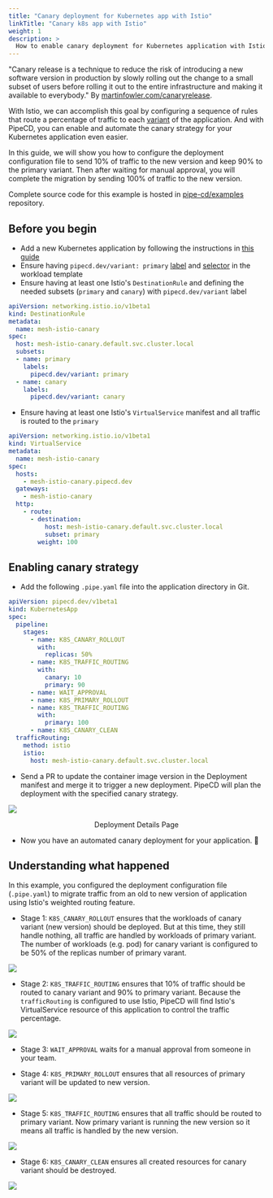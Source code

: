 ```yaml
---
title: "Canary deployment for Kubernetes app with Istio"
linkTitle: "Canary k8s app with Istio"
weight: 1
description: >
  How to enable canary deployment for Kubernetes application with Istio.
---
```


"Canary release is a technique to reduce the risk of introducing a new software version in production by slowly rolling out the change to a small subset of users before rolling it out to the entire infrastructure and making it available to everybody."
By [martinfowler.com/canaryrelease](https://martinfowler.com/bliki/CanaryRelease.html).

With Istio, we can accomplish this goal by configuring a sequence of rules that route a percentage of traffic to each [variant](/docs/user-guide/configuring-deployment/kubernetes/#sync-with-the-specified-pipeline) of the application.
And with PipeCD, you can enable and automate the canary strategy for your Kubernetes application even easier.

In this guide, we will show you how to configure the deployment configuration file to send 10% of traffic to the new version and keep 90% to the primary variant. Then after waiting for manual approval, you will complete the migration by sending 100% of traffic to the new version.

Complete source code for this example is hosted in [pipe-cd/examples](https://github.com/pipe-cd/examples/tree/master/kubernetes/mesh-istio-canary) repository.

## Before you begin

- Add a new Kubernetes application by following the instructions in [this guide](/docs/user-guide/adding-an-application/)
- Ensure having `pipecd.dev/variant: primary` [label](https://github.com/pipe-cd/examples/blob/master/kubernetes/mesh-istio-canary/deployment.yaml#L17) and [selector](https://github.com/pipe-cd/examples/blob/master/kubernetes/mesh-istio-canary/deployment.yaml#L12) in the workload template
- Ensure having at least one Istio's `DestinationRule` and defining the needed subsets (`primary` and `canary`) with `pipecd.dev/variant` label

``` yaml
apiVersion: networking.istio.io/v1beta1
kind: DestinationRule
metadata:
  name: mesh-istio-canary
spec:
  host: mesh-istio-canary.default.svc.cluster.local
  subsets:
  - name: primary
    labels:
      pipecd.dev/variant: primary
  - name: canary
    labels:
      pipecd.dev/variant: canary
```

- Ensure having at least one Istio's `VirtualService` manifest and all traffic is routed to the `primary`

``` yaml
apiVersion: networking.istio.io/v1beta1
kind: VirtualService
metadata:
  name: mesh-istio-canary
spec:
  hosts:
    - mesh-istio-canary.pipecd.dev
  gateways:
    - mesh-istio-canary
  http:
    - route:
      - destination:
          host: mesh-istio-canary.default.svc.cluster.local
          subset: primary
        weight: 100
```

## Enabling canary strategy

- Add the following `.pipe.yaml` file into the application directory in Git.

``` yaml
apiVersion: pipecd.dev/v1beta1
kind: KubernetesApp
spec:
  pipeline:
    stages:
      - name: K8S_CANARY_ROLLOUT
        with:
          replicas: 50%
      - name: K8S_TRAFFIC_ROUTING
        with:
          canary: 10
          primary: 90
      - name: WAIT_APPROVAL
      - name: K8S_PRIMARY_ROLLOUT
      - name: K8S_TRAFFIC_ROUTING
        with:
          primary: 100
      - name: K8S_CANARY_CLEAN
  trafficRouting:
    method: istio
    istio:
      host: mesh-istio-canary.default.svc.cluster.local
```

- Send a PR to update the container image version in the Deployment manifest and merge it to trigger a new deployment. PipeCD will plan the deployment with the specified canary strategy.

![](/images/example-canary-kubernetes-istio.png)
<p style="text-align: center;">
Deployment Details Page
</p>

- Now you have an automated canary deployment for your application. 🎉

## Understanding what happened

In this example, you configured the deployment configuration file (`.pipe.yaml`) to migrate traffic from an old to new version of application using Istio's weighted routing feature.

- Stage 1: `K8S_CANARY_ROLLOUT` ensures that the workloads of canary variant (new version) should be deployed. But at this time, they still handle nothing, all traffic are handled by workloads of primary variant.
The number of workloads (e.g. pod) for canary variant is configured to be 50% of the replicas number of primary varant.

![](/images/example-canary-kubernetes-istio-stage-1.png)

- Stage 2: `K8S_TRAFFIC_ROUTING` ensures that 10% of traffic should be routed to canary variant and 90% to primary variant. Because the `trafficRouting` is configured to use Istio, PipeCD will find Istio's VirtualService resource of this application to control the traffic percentage.

![](/images/example-canary-kubernetes-istio-stage-2.png)

- Stage 3: `WAIT_APPROVAL` waits for a manual approval from someone in your team.

- Stage 4: `K8S_PRIMARY_ROLLOUT` ensures that all resources of primary variant will be updated to new version.

![](/images/example-canary-kubernetes-istio-stage-4.png)

- Stage 5: `K8S_TRAFFIC_ROUTING` ensures that all traffic should be routed to primary variant. Now primary variant is running the new version so it means all traffic is handled by the new version.

![](/images/example-canary-kubernetes-istio-stage-5.png)

- Stage 6: `K8S_CANARY_CLEAN` ensures all created resources for canary variant should be destroyed.

![](/images/example-canary-kubernetes-istio-stage-6.png)
